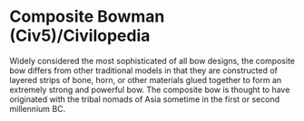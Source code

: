 # Composite Bowman (Civ5)/Civilopedia

Widely considered the most sophisticated of all bow designs, the composite bow differs from other traditional models in that they are constructed of layered strips of bone, horn, or other materials glued together to form an extremely strong and powerful bow. The composite bow is thought to have originated with the tribal nomads of Asia sometime in the first or second millennium BC.